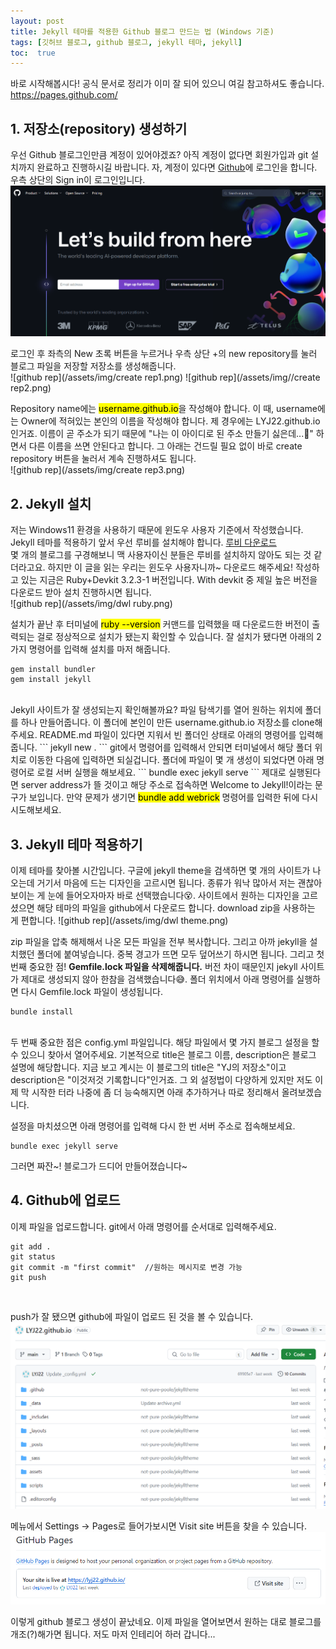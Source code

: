 ```yaml
---
layout: post
title: Jekyll 테마를 적용한 Github 블로그 만드는 법 (Windows 기준)
tags: [깃허브 블로그, github 블로그, jekyll 테마, jekyll]
toc:  true
---
```


바로 시작해봅시다! 
공식 문서로 정리가 이미 잘 되어 있으니 여길 참고하셔도 좋습니다. 
<a href="https://pages.github.com/">https://pages.github.com/</a>

## 1. 저장소(repository) 생성하기<br/>

우선 Github 블로그인만큼 계정이 있어야겠죠? 아직 계정이 없다면 회원가입과 git 설치까지 완료하고 진행하시길 바랍니다. 자, 계정이 있다면 [Github](https://github.com/)에 로그인을 합니다. 우측 상단의 Sign in이 로그인입니다.  
![github page](/assets/img/githubPage.png "Github 홈페이지")<br/>

로그인 후 좌측의 New 초록 버튼을 누르거나 우측 상단 +의 new repository를 눌러  블로그 파일을 저장할 저장소를 생성해줍니다.  
![github rep](/assets/img/create rep1.png)
![github rep](/assets/img//create rep2.png)<br/>

Repository name에는 <mark>username.github.io</mark>을 작성해야 합니다. 이 때, username에는 Owner에 적혀있는 본인의 이름을 작성해야 합니다. 제 경우에는 LYJ22.github.io인거죠. 이름이 곧 주소가 되기 때문에 "나는 이 아이디로 된 주소 만들기 싫은데...🤔" 하면서 다른 이름을 쓰면 안된다고 합니다. 그 아래는 건드릴 필요 없이 바로 create repository 버튼을 눌러서 계속 진행하셔도 됩니다.  
![github rep](/assets/img/create rep3.png)

## 2. Jekyll 설치<br/>

저는 Windows11 환경을 사용하기 때문에 윈도우 사용자 기준에서 작성했습니다. Jekyll 테마를 적용하기 앞서 우선 루비를 설치해야 합니다. <a href="https://rubyinstaller.org/downloads/">루비 다운로드</a>  
몇 개의 블로그를 구경해보니 맥 사용자이신 분들은 루비를 설치하지 않아도 되는 것 같더라고요. 하지만 이 글을 읽는 우리는 윈도우 사용자니까~ 다운로드 해주세요! 작성하고 있는 지금은 Ruby+Devkit 3.2.3-1 버전입니다. With devkit 중 제일 높은 버전을 다운로드 받아 설치 진행하시면 됩니다.  
![github rep](/assets/img/dwl ruby.png)<br/>

설치가 끝난 후 터미널에 <mark>ruby --version</mark> 커맨드를 입력했을 때 다운로드한 버전이 출력되는 걸로 정상적으로 설치가 됐는지 확인할 수 있습니다. 잘 설치가 됐다면 아래의 2가지 명령어를 입력해 설치를 마저 해줍니다.
```
gem install bundler
gem install jekyll
```
<br/>
Jekyll 사이트가 잘 생성되는지 확인해볼까요? 파일 탐색기를 열어 원하는 위치에 폴더를 하나 만들어줍니다. 이 폴더에 본인이 만든 username.github.io 저장소를 clone해주세요. README.md 파일이 있다면 지워서 빈 폴더인 상태로 아래의 명령어를 입력해줍니다.
```
jekyll new .
```
git에서 명령어를 입력해서 안되면 터미널에서 해당 폴더 위치로 이동한 다음에 입력하면 되실겁니다. 폴더에 파일이 몇 개 생성이 되었다면 아래 명령어로 로컬 서버 실행을 해보세요.
```
bundle exec jekyll serve
```
제대로 실행된다면 server address가 뜰 것이고 해당 주소로 접속하면 Welcome to Jekyll!이라는 문구가 보입니다. 만약 문제가 생기면 <mark>bundle add webrick</mark> 명령어를 입력한 뒤에 다시 시도해보세요.

## 3. Jekyll 테마 적용하기  

이제 테마를 찾아볼 시간입니다. 구글에 jekyll theme을 검색하면 몇 개의 사이트가 나오는데 거기서 마음에 드는 디자인을 고르시면 됩니다. 종류가 워낙 많아서 저는 괜찮아보이는 게 눈에 들어오자마자 바로 선택했습니다😵. 사이트에서 원하는 디자인을 고르셨으면 해당 테마의 파일을 github에서 다운로드 합니다. download zip을 사용하는 게 편합니다.
![github rep](/assets/img/dwl theme.png)<br/>

zip 파일을 압축 해제해서 나온 모든 파일을 전부 복사합니다. 그리고 아까 jekyll을 설치했던 폴더에 붙여넣습니다. 중복 경고가 뜨면 모두 덮어쓰기 하시면 됩니다. 그리고 첫 번째 중요한 점! **Gemfile.lock 파일을 삭제해줍니다.** 버전 차이 때문인지 jekyll 사이트가 제대로 생성되지 않아 한참을 검색했습니다😅. 폴더 위치에서 아래 명령어를 실행하면 다시 Gemfile.lock 파일이 생성됩니다.
```
bundle install
```
<br/>
두 번째 중요한 점은 config.yml 파일입니다. 해당 파일에서 몇 가지 블로그 설정을 할 수 있으니 찾아서 열어주세요. 기본적으로 title은 블로그 이름, description은 블로그 설명에 해당합니다. 지금 보고 계시는 이 블로그의 title은 "YJ의 저장소"이고 description은 "이것저것 기록합니다"인거죠. 그 외 설정법이 다양하게 있지만 저도 이제 막 시작한 터라 나중에 좀 더 능숙해지면 아래 추가하거나 따로 정리해서 올려보겠습니다.<br/>

설정을 마치셨으면 아래 명령어를 입력해 다시 한 번 서버 주소로 접속해보세요.
```
bundle exec jekyll serve
```
   
그러면 짜잔~! 블로그가 드디어 만들어졌습니다~

## 4. Github에 업로드  
이제 파일을 업로드합니다. git에서 아래 명령어를 순서대로 입력해주세요.
```
git add .
git status
git commit -m "first commit"  //원하는 메시지로 변경 가능
git push
```
<br/>

push가 잘 됐으면 github에 파일이 업로드 된 것을 볼 수 있습니다.
![github rep](/assets/img/blogGithub1.png)
<br/>

메뉴에서 Settings -> Pages로 들어가보시면 Visit site 버튼을 찾을 수 있습니다.
![github rep](/assets/img/blogGithub2.png)
<br/>

이렇게 github 블로그 생성이 끝났네요. 이제 파일을 열어보면서 원하는 대로 블로그를 개조(?)해가면 됩니다. 저도 마저 인테리어 하러 갑니다...